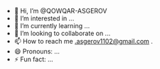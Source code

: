 - 👋 Hi, I’m @QOWQAR-ASGEROV
- 👀 I’m interested in ...
- 🌱 I’m currently learning ...
- 💞️ I’m looking to collaborate on ...
- 📫 How to reach me .asgerov1102@gmail.com
  .
- 😄 Pronouns: ...
- ⚡ Fun fact: ...

<!---
QOWQAR-ASGEROV/QOWQAR-ASGEROV is a ✨ special ✨ repository because its `README.md` (this file) appears on your GitHub profile.
You can click the Preview link to take a look at your changes.
--->
